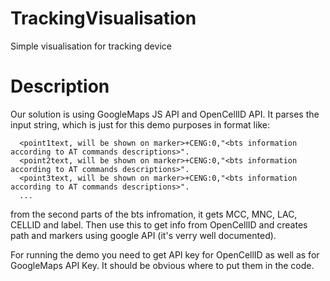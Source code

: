# TrackingVisualisation
Simple visualisation for tracking device

# Description
Our solution is using GoogleMaps JS API and OpenCellID API. 
It parses the input string, which is just for this demo purposes in 
format like:

```
  <point1text, will be shown on marker>+CENG:0,"<bts information according to AT commands descriptions>".
  <point2text, will be shown on marker>+CENG:0,"<bts information according to AT commands descriptions>".
  <point3text, will be shown on marker>+CENG:0,"<bts information according to AT commands descriptions>".
  ...
```

from the second parts of the bts infromation, it gets MCC, MNC, LAC, CELLID and label. Then use this to get info from OpenCellID and creates path and markers using google API (it's verry well documented). 

For running the demo you need to get API key for OpenCellID as well as for GoogleMaps API Key. It should be obvious where to put them in the code.
